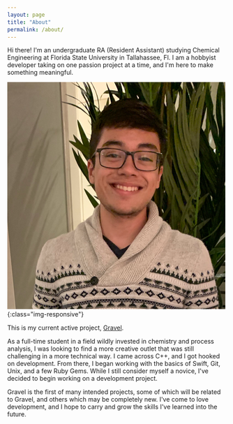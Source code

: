 ```yaml
---
layout: page
title: "About"
permalink: /about/
---
```


Hi there! I'm an undergraduate RA (Resident Assistant) studying Chemical Engineering at Florida State University in Tallahassee, Fl. I am a hobbyist developer taking on one passion project at a time, and I'm here to make
something meaningful.

![Hello! This is me :)](/assets/profile.png){:class="img-responsive"}

This is my current active project, [Gravel](https://r-dms.github.io/gravel).

As a full-time student in a field wildly invested in chemistry and process analysis, I was looking to find a more creative outlet that was still challenging in a more technical way. I came across C++, and I got hooked on development. From there, I began working with the basics of Swift, Git, Unix, and a few Ruby Gems. While I still consider myself a novice, I've decided to begin working on a development project.

Gravel is the first of many intended projects, some of which will be related to Gravel, and others which may be completely new. I've come to love development, and I hope to carry and grow the skills I've learned into the future.
